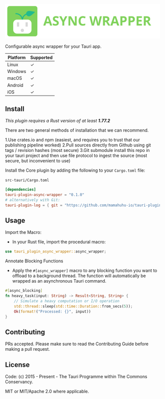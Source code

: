 ![async-wrapper](banner.svg)

Configurable async wrapper for your Tauri app.

| Platform | Supported |
| -------- | --------- |
| Linux    | ✓         |
| Windows  | ✓         |
| macOS    | ✓         |
| Android  | ✓         |
| iOS      | ✓         |

## Install

_This plugin requires a Rust version of at least **1.77.2**_

There are two general methods of installation that we can recommend.

1.Use crates.io and npm (easiest, and requires you to trust that our publishing pipeline worked)
2.Pull sources directly from Github using git tags / revision hashes (most secure)
3.Git submodule install this repo in your tauri project and then use file protocol to ingest the source (most secure, but inconvenient to use)

Install the Core plugin by adding the following to your `Cargo.toml` file:

`src-tauri/Cargo.toml`

```toml
[dependencies]
tauri-plugin-async-wrapper = "0.1.0"
# alternatively with Git:
tauri-plugin-log = { git = "https://github.com/mamahuhu-io/tauri-plugin-async-wrapper.git", branch = "main" }
```

## Usage

Import the Macro:
- In your Rust file, import the procedural macro:
```rust
use tauri_plugin_async_wrapper::async_wrapper;
```

Annotate Blocking Functions
- Apply the `#[async_wrapper]` macro to any blocking function you want to offload to a background thread. The function will automatically be wrapped as an asynchronous Tauri command.
```rust
#[async_blocking]
fn heavy_task(input: String) -> Result<String, String> {
    // Simulate a heavy computation or I/O operation
    std::thread::sleep(std::time::Duration::from_secs(5));
    Ok(format!("Processed: {}", input))
}

```

## Contributing

PRs accepted. Please make sure to read the Contributing Guide before making a pull request.

## License

Code: (c) 2015 - Present - The Tauri Programme within The Commons Conservancy.

MIT or MIT/Apache 2.0 where applicable.